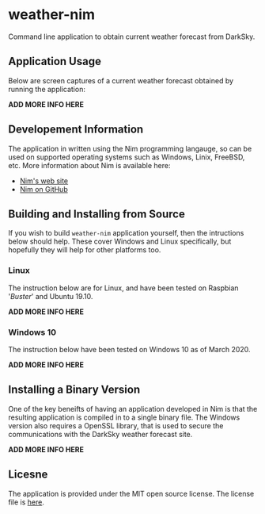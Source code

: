 # weather-nim
Command line application to obtain current weather forecast from DarkSky.  


## Application Usage

Below are screen captures of a current weather forecast obtained by running the application:

**ADD MORE INFO HERE**


## Developement Information

The application in written using the Nim programming langauge, so can be used on supported operating systems such as Windows, Linix, FreeBSD, etc. More information about Nim is available here:

 - [Nim's web site](https://nim-lang.org/)
 - [Nim on GitHub](https://github.com/nim-lang/Nim)

## Building and Installing from Source 

If you wish to build `weather-nim` application yourself, then the intructions below should help. These cover Windows and Linux specifically, but hopefully they will help for other platforms too.

### Linux

The instruction below are for Linux, and have been tested on Raspbian '*Buster*' and Ubuntu 19.10.

**ADD MORE INFO HERE**



### Windows 10

The instruction below have been tested on Windows 10 as of March 2020.

**ADD MORE INFO HERE**



## Installing a Binary Version

One of the key beneifts of having an application developed in Nim is that the resulting application is compiled in to a single binary file. The Windows version also requires a OpenSSL library, that is used to secure the communications with the DarkSky weather forecast site.

**ADD MORE INFO HERE**


## Licesne

The application is provided under the MIT open source license. The license file is [here](./LICENSE).

